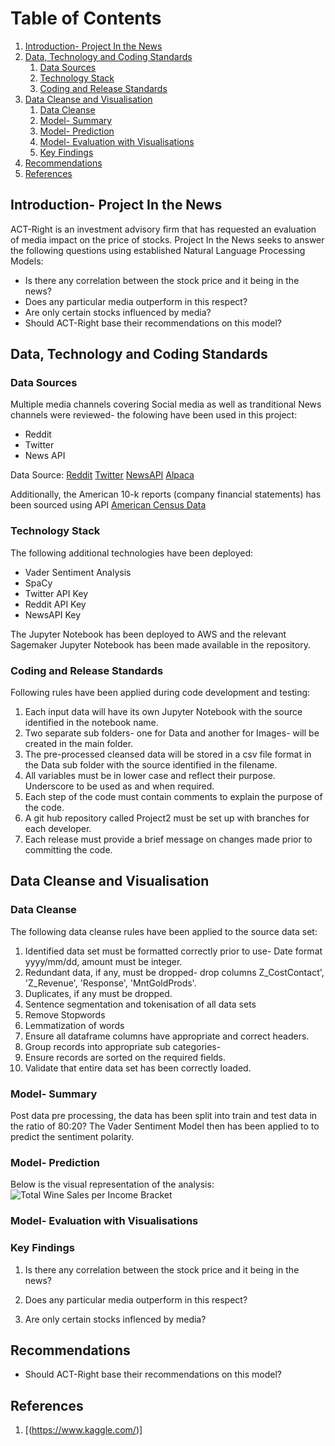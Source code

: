 # Table of Contents
1. [Introduction- Project In the News](#Introduction)
2. [Data, Technology and Coding Standards](#Paragraph1)
   1. [Data Sources](#SubParagraph1)
   2. [Technology Stack](#Subparagraph2) 
   3. [Coding and Release Standards](#Subparagraph3)
3. [Data Cleanse and Visualisation](#Paragraph2)
   1. [Data Cleanse](#SubParagraph4)
   2. [Model- Summary](#SubParagraph5)
   3. [Model- Prediction](#Subparagraph6) 
   4. [Model- Evaluation with Visualisations](#Subparagraph7)
   5. [Key Findings](#Subparagraph8)   
4. [Recommendations](#Paragraph3)
5. [References](#Paragraph4)

<div style="page-break-after: always;"></div>

## Introduction- Project In the News <a name="Introduction"></a>

ACT-Right is an investment advisory firm that has requested an evaluation of media impact on the price of stocks. Project In the News seeks to answer the following questions using established Natural Language Processing Models:
- Is there any correlation between the stock price and it being in the news? 
- Does any particular media outperform in this respect?
- Are only certain stocks influenced by media?
- Should ACT-Right base their recommendations on this model?

## Data, Technology and Coding Standards <a name="paragraph1"></a>
### Data Sources <a name="subparagraph1"></a>
Multiple media channels covering Social media as well as tranditional News channels were reviewed- the folowing have been used in this project:

- Reddit
- Twitter
- News API 

Data Source:
[Reddit](https://www.kaggle.com/c/winwinewine/data)
[Twitter](https://www.kaggle.com/c/winwinewine/data)
[NewsAPI](https://www.kaggle.com/c/winwinewine/data)
[Alpaca](https://www.kaggle.com/c/winwinewine/data)

Additionally, the American 10-k reports (company financial statements) has been sourced using API [American Census Data](https://api.census.gov/data/2019)

### Technology Stack <a name="subparagraph2"></a>

The following additional technologies have been deployed:
- Vader Sentiment Analysis
- SpaCy
- Twitter API Key
- Reddit API Key
- NewsAPI Key


The Jupyter Notebook has been deployed to AWS and the relevant Sagemaker Jupyter Notebook has been made available in the repository.

### Coding and Release Standards <a name="subparagraph3"></a>

Following rules have been applied during code development and testing:
1. Each input data will have its own Jupyter Notebook with the source identified in the notebook name.
2. Two separate sub folders- one for Data and another for Images- will be created in the main folder.
3. The pre-processed cleansed data will be stored in a csv file format in the Data sub folder with the source identified in the filename.
4. All variables must be in lower case and reflect their purpose. Underscore to be used as and when required. 
5. Each step of the code must contain comments to explain the purpose of the code.
6. A git hub repository called Project2 must be set up with branches for each developer.
7. Each release must provide a brief message on changes made prior to committing the code.

## Data Cleanse and Visualisation <a name="paragraph2"></a>
### Data Cleanse <a name="subparagraph4"></a>

The following data cleanse rules have been applied to the source data set:

1. Identified data set must be formatted correctly prior to use- Date format yyyy/mm/dd, amount must be integer.
2. Redundant data, if any, must be dropped- drop columns Z_CostContact', 'Z_Revenue', 'Response', 'MntGoldProds'.
3. Duplicates, if any must be dropped.
4. Sentence segmentation and tokenisation of all data sets
5. Remove Stopwords
6. Lemmatization of words
7. Ensure all dataframe columns have appropriate and correct headers.
8. Group records into appropriate sub categories- 
9. Ensure records are sorted on the required fields.
10. Validate that entire data set has been correctly loaded.




### Model- Summary <a name="subparagraph5"></a>

Post data pre processing, the data has been split into train and test data in the ratio of 80:20? The Vader Sentiment Model then has been applied to to predict the sentiment polarity.



### Model- Prediction <a name="subparagraph6"></a>
Below is the visual representation of the analysis:
![Total Wine Sales per Income Bracket](https://github.com/chirathlv/Project1/blob/Renu/Images/Total%20Wine%20Sales%20per%20Income%20Bracket.png)


### Model- Evaluation with Visualisations <a name="subparagraph7"></a>



### Key Findings <a name="subparagraph8"></a>

1. Is there any correlation between the stock price and it being in the news? 


2. Does any particular media outperform in this respect?


3. Are only certain stocks inflenced by media? 



## Recommendations <a name="paragraph3"></a>

- Should ACT-Right base their recommendations on this model?


## References <a name="paragraph4"></a>

1. [(https://www.kaggle.com/)]
